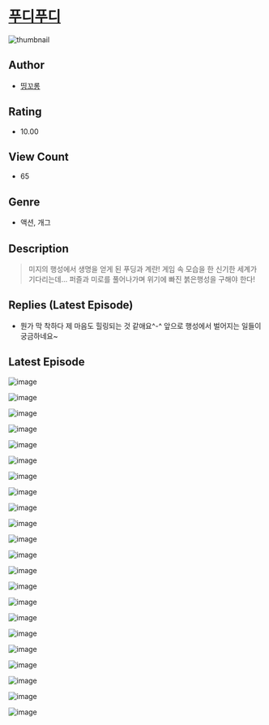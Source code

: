 # [푸디푸디](https://comic.naver.com/challenge/list?titleId=810766)
![thumbnail](https://image-comic.pstatic.net/user_contents_data/challenge_comic/2023/05/24/upload_3617294729658513204_480x623.jpeg)

## Author
- [띵꼬롱](https://comic.naver.com/artistTitle?id=367055)

## Rating
- 10.00

## View Count
- 65

## Genre
- 액션, 개그

## Description
> 미지의 행성에서 생명을 얻게 된 푸딩과 계란! 게임 속 모습을 한 신기한 세계가 기다리는데... 퍼즐과 미로를 풀어나가며 위기에 빠진 붉은행성을 구해야 한다!

## Replies (Latest Episode)
- 뭔가 막 착하다 제 마음도 힐링되는 것 같애요^-^ 앞으로 행성에서 벌어지는 일들이 궁금하네요~

## Latest Episode
![image](https://image-comic.pstatic.net/user_contents_data/challenge_comic/2023/05/24/367055/upload_3991933332458136931.jpeg)

![image](https://image-comic.pstatic.net/user_contents_data/challenge_comic/2023/05/24/367055/upload_3546695977114219056.jpeg)

![image](https://image-comic.pstatic.net/user_contents_data/challenge_comic/2023/05/24/367055/upload_7161629844046046774.jpeg)

![image](https://image-comic.pstatic.net/user_contents_data/challenge_comic/2023/05/24/367055/upload_7306305766677754209.jpeg)

![image](https://image-comic.pstatic.net/user_contents_data/challenge_comic/2023/05/24/367055/upload_7363440805378745393.jpeg)

![image](https://image-comic.pstatic.net/user_contents_data/challenge_comic/2023/05/24/367055/upload_4050534192544768865.jpeg)

![image](https://image-comic.pstatic.net/user_contents_data/challenge_comic/2023/05/24/367055/upload_3559309587410018657.jpeg)

![image](https://image-comic.pstatic.net/user_contents_data/challenge_comic/2023/05/24/367055/upload_7076674760362780216.jpeg)

![image](https://image-comic.pstatic.net/user_contents_data/challenge_comic/2023/05/24/367055/upload_3690529888590508088.jpeg)

![image](https://image-comic.pstatic.net/user_contents_data/challenge_comic/2023/05/24/367055/upload_7005125127036875617.jpeg)

![image](https://image-comic.pstatic.net/user_contents_data/challenge_comic/2023/05/24/367055/upload_4122028836648989495.jpeg)

![image](https://image-comic.pstatic.net/user_contents_data/challenge_comic/2023/05/24/367055/upload_7365463687713546548.jpeg)

![image](https://image-comic.pstatic.net/user_contents_data/challenge_comic/2023/05/24/367055/upload_7221293549708849716.jpeg)

![image](https://image-comic.pstatic.net/user_contents_data/challenge_comic/2023/05/24/367055/upload_3918756409746339173.jpeg)

![image](https://image-comic.pstatic.net/user_contents_data/challenge_comic/2023/05/24/367055/upload_4122817177913079602.jpeg)

![image](https://image-comic.pstatic.net/user_contents_data/challenge_comic/2023/05/24/367055/upload_3486461634298589496.jpeg)

![image](https://image-comic.pstatic.net/user_contents_data/challenge_comic/2023/05/24/367055/upload_4123379921654657123.jpeg)

![image](https://image-comic.pstatic.net/user_contents_data/challenge_comic/2023/05/24/367055/upload_4122536614288241506.jpeg)

![image](https://image-comic.pstatic.net/user_contents_data/challenge_comic/2023/05/24/367055/upload_3762302498693986096.jpeg)

![image](https://image-comic.pstatic.net/user_contents_data/challenge_comic/2023/05/24/367055/upload_7364565378828547635.jpeg)

![image](https://image-comic.pstatic.net/user_contents_data/challenge_comic/2023/05/24/367055/upload_7378078384585783141.jpeg)

![image](https://image-comic.pstatic.net/user_contents_data/challenge_comic/2023/05/25/367055/upload_3905243408320639031.jpeg)
